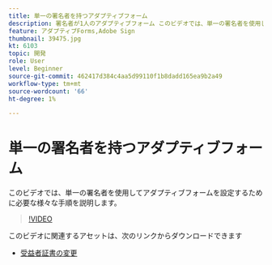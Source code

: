 ```yaml
---
title: 単一の署名者を持つアダプティブフォーム
description: 署名者が1人のアダプティブフォーム このビデオでは、単一の署名者を使用してアダプティブフォームを設定するために必要な様々な手順を説明します。
feature: アダプティブForms,Adobe Sign
thumbnail: 39475.jpg
kt: 6103
topic: 開発
role: User
level: Beginner
source-git-commit: 462417d384c4aa5d99110f1b8dadd165ea9b2a49
workflow-type: tm+mt
source-wordcount: '66'
ht-degree: 1%

---
```


# 単一の署名者を持つアダプティブフォーム


このビデオでは、単一の署名者を使用してアダプティブフォームを設定するために必要な様々な手順を説明します。

>[!VIDEO](https://video.tv.adobe.com/v/39475/?quality=9&learn=on)

このビデオに関連するアセットは、次のリンクからダウンロードできます

* [受益者証書の変更 ](assets/change-of-beneficiary-form.zip)
